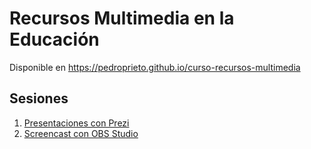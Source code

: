 

# Recursos Multimedia en la Educación

Disponible en <https://pedroprieto.github.io/curso-recursos-multimedia>


## Sesiones

1.  [Presentaciones con Prezi](https://youtu.be/-W0UPZCLZX8)
2.  [Screencast con OBS Studio](./obs.html)

